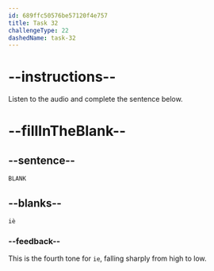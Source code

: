 ```yaml
---
id: 689ffc50576be57120f4e757
title: Task 32
challengeType: 22
dashedName: task-32
---
```


<!-- (Audio) A: iè -->

# --instructions--

Listen to the audio and complete the sentence below.

# --fillInTheBlank--

## --sentence--

`BLANK`

## --blanks--

`iè`

### --feedback--

This is the fourth tone for `ie`, falling sharply from high to low.
